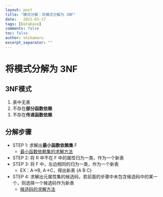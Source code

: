 ```yaml
---
layout: post
title: "模式分解：将模式分解为 3NF"
date:   2021-03-17
tags: [Database]
comments: false
toc: false
author: shikamaru
excerpt_separator: ""
---
```


# 将模式分解为 3NF

## 3NF模式

1. 表中无表
2. 不存在**部分函数依赖**
3. 不存在**传递函数依赖**

## 分解步骤

* STEP 1: 求解出**最小函数依赖集** F
  * [最小函数依赖集的求解方法](https://carlchen.icu/minimal_cover/)
* STEP 2: 将 R 中不在 F 中的属性归为一类，作为一个新表
* STEP 3: 将 F 中，左边相同的归为一类，作为一个新表
  * EX：A->B, A->C，得出新表 {A B C}
* STEP 4: 求解出元属性集的候选码，若前面的步骤中未包含候选码中的某一个，则选择一个候选码作为新表
  * [候选码的求解方法](https://carlchen.icu/candidate_key/)